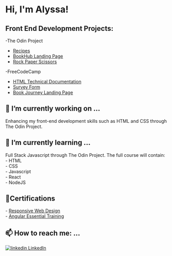 <h1>Hi, I'm Alyssa!</h1>

<h2>Front End Development Projects:</h2>
-The Odin Project 

- <a href="https://alyssaw770.github.io/odin-recipes/index.html" target="_blank">Recipes</a><br>
- <a href="https://alyssaw770.github.io./landing-page/" target="_blank">BookHub Landing Page</a><br>
- <a href="https://alyssaw770.github.io/rock-paper-scissors/" target="_blank">Rock Paper Scissors</a><br>

-FreeCodeCamp

- <a href="https://alyssaw770.github.io/technical-doc-page/" target="_blank">HTML Technical Documentation</a><br>
- <a href="https://alyssaw770.github.io/survey-form/" target="_blank">Survey Form</a><br>
- <a href="https://alyssaw770.github.io/FCC-landing-page/" target="_blank">Book Journey Landing Page</a><br>

<h2>🔭 I’m currently working on ...</h2>
Enhancing my front-end development skills such as HTML and CSS through The Odin Project.
<h2>🌱 I’m currently learning ...</h2>
Full Stack Javascript through The Odin Project. The full course will contain:<br>
- HTML<br>
- CSS<br>
- Javascript<br>
- React<br>
- NodeJS<br>

<h2>📄Certifications</h2>
- <a href="https://www.freecodecamp.org/certification/alyssawilliams/responsive-web-design">Responsive Web Design</a><br>
- <a href="https://www.linkedin.com/learning/certificates/1950e72c55a39c12b7b9c8aae0a1979a74433e98c7a46a2d3758bea7fafb4267?u=74650474">Angular Essential Training</a>

<h2>📫 How to reach me: ...</h2>
<p>
  <a href="https://www.linkedin.com/in/alyssawill8/" rel="nofollow noreferrer">
    <img src="https://i.stack.imgur.com/gVE0j.png" alt="linkedin"> LinkedIn
  </a>
</p>


<!--
**alyssaw770/alyssaw770** is a ✨ _special_ ✨ repository because its `README.md` (this file) appears on your GitHub profile.

Here are some ideas to get you started:


- 👯 I’m looking to collaborate on ...
- 🤔 I’m looking for help with ...
- 💬 Ask me about ...

- 😄 Pronouns: ...
- ⚡ Fun fact: ...
-->
